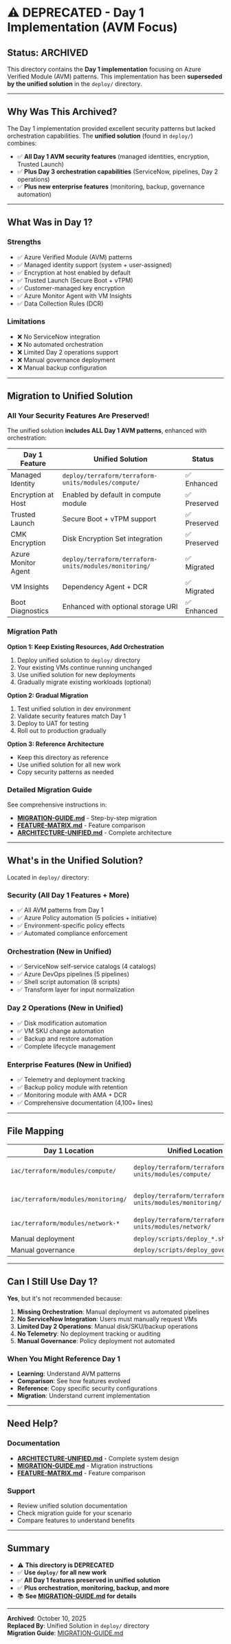 # ⚠️ DEPRECATED - Day 1 Implementation (AVM Focus)

## Status: ARCHIVED

This directory contains the **Day 1 implementation** focusing on Azure Verified Module (AVM) patterns. This implementation has been **superseded by the unified solution** in the `deploy/` directory.

---

## Why Was This Archived?

The Day 1 implementation provided excellent security patterns but lacked orchestration capabilities. The **unified solution** (found in `deploy/`) combines:

- ✅ **All Day 1 AVM security features** (managed identities, encryption, Trusted Launch)
- ✅ **Plus Day 3 orchestration capabilities** (ServiceNow, pipelines, Day 2 operations)
- ✅ **Plus new enterprise features** (monitoring, backup, governance automation)

---

## What Was in Day 1?

### Strengths
- ✅ Azure Verified Module (AVM) patterns
- ✅ Managed identity support (system + user-assigned)
- ✅ Encryption at host enabled by default
- ✅ Trusted Launch (Secure Boot + vTPM)
- ✅ Customer-managed key encryption
- ✅ Azure Monitor Agent with VM Insights
- ✅ Data Collection Rules (DCR)

### Limitations
- ❌ No ServiceNow integration
- ❌ No automated orchestration
- ❌ Limited Day 2 operations support
- ❌ Manual governance deployment
- ❌ Manual backup configuration

---

## Migration to Unified Solution

### All Your Security Features Are Preserved!

The unified solution **includes ALL Day 1 AVM patterns**, enhanced with orchestration:

| Day 1 Feature | Unified Solution | Status |
|---------------|------------------|--------|
| Managed Identity | `deploy/terraform/terraform-units/modules/compute/` | ✅ Enhanced |
| Encryption at Host | Enabled by default in compute module | ✅ Preserved |
| Trusted Launch | Secure Boot + vTPM support | ✅ Preserved |
| CMK Encryption | Disk Encryption Set integration | ✅ Preserved |
| Azure Monitor Agent | `deploy/terraform/terraform-units/modules/monitoring/` | ✅ Migrated |
| VM Insights | Dependency Agent + DCR | ✅ Migrated |
| Boot Diagnostics | Enhanced with optional storage URI | ✅ Enhanced |

### Migration Path

**Option 1: Keep Existing Resources, Add Orchestration**
1. Deploy unified solution to `deploy/` directory
2. Your existing VMs continue running unchanged
3. Use unified solution for new deployments
4. Gradually migrate existing workloads (optional)

**Option 2: Gradual Migration**
1. Test unified solution in dev environment
2. Validate security features match Day 1
3. Deploy to UAT for testing
4. Roll out to production gradually

**Option 3: Reference Architecture**
- Keep this directory as reference
- Use unified solution for all new work
- Copy security patterns as needed

### Detailed Migration Guide

See comprehensive instructions in:
- **[MIGRATION-GUIDE.md](../MIGRATION-GUIDE.md)** - Step-by-step migration
- **[FEATURE-MATRIX.md](../FEATURE-MATRIX.md)** - Feature comparison
- **[ARCHITECTURE-UNIFIED.md](../ARCHITECTURE-UNIFIED.md)** - Complete architecture

---

## What's in the Unified Solution?

Located in `deploy/` directory:

### Security (All Day 1 Features + More)
- ✅ All AVM patterns from Day 1
- ✅ Azure Policy automation (5 policies + initiative)
- ✅ Environment-specific policy effects
- ✅ Automated compliance enforcement

### Orchestration (New in Unified)
- ✅ ServiceNow self-service catalogs (4 catalogs)
- ✅ Azure DevOps pipelines (5 pipelines)
- ✅ Shell script automation (8 scripts)
- ✅ Transform layer for input normalization

### Day 2 Operations (New in Unified)
- ✅ Disk modification automation
- ✅ VM SKU change automation
- ✅ Backup and restore automation
- ✅ Complete lifecycle management

### Enterprise Features (New in Unified)
- ✅ Telemetry and deployment tracking
- ✅ Backup policy module with retention
- ✅ Monitoring module with AMA + DCR
- ✅ Comprehensive documentation (4,100+ lines)

---

## File Mapping

| Day 1 Location | Unified Location | Status |
|----------------|------------------|--------|
| `iac/terraform/modules/compute/` | `deploy/terraform/terraform-units/modules/compute/` | ✅ Enhanced with SAP patterns |
| `iac/terraform/modules/monitoring/` | `deploy/terraform/terraform-units/modules/monitoring/` | ✅ Migrated with enhancements |
| `iac/terraform/modules/network-*` | `deploy/terraform/terraform-units/modules/network/` | ✅ Consolidated |
| Manual deployment | `deploy/scripts/deploy_*.sh` | ✅ Automated |
| Manual governance | `deploy/scripts/deploy_governance.sh` | ✅ Automated |

---

## Can I Still Use Day 1?

**Yes**, but it's not recommended because:

1. **Missing Orchestration**: Manual deployment vs automated pipelines
2. **No ServiceNow Integration**: Users must manually request VMs
3. **Limited Day 2 Operations**: Manual disk/SKU/backup operations
4. **No Telemetry**: No deployment tracking or auditing
5. **Manual Governance**: Policy deployment not automated

### When You Might Reference Day 1

- **Learning**: Understand AVM patterns
- **Comparison**: See how features evolved
- **Reference**: Copy specific security configurations
- **Migration**: Understand current implementation

---

## Need Help?

### Documentation
- **[ARCHITECTURE-UNIFIED.md](../ARCHITECTURE-UNIFIED.md)** - Complete system design
- **[MIGRATION-GUIDE.md](../MIGRATION-GUIDE.md)** - Migration instructions
- **[FEATURE-MATRIX.md](../FEATURE-MATRIX.md)** - Feature comparison

### Support
- Review unified solution documentation
- Check migration guide for your scenario
- Compare features to understand benefits

---

## Summary

- ⚠️ **This directory is DEPRECATED**
- ✅ **Use `deploy/` for all new work**
- ✅ **All Day 1 features preserved in unified solution**
- ✅ **Plus orchestration, monitoring, backup, and more**
- 📚 **See [MIGRATION-GUIDE.md](../MIGRATION-GUIDE.md) for details**

---

**Archived**: October 10, 2025  
**Replaced By**: Unified Solution in `deploy/` directory  
**Migration Guide**: [MIGRATION-GUIDE.md](../MIGRATION-GUIDE.md)
